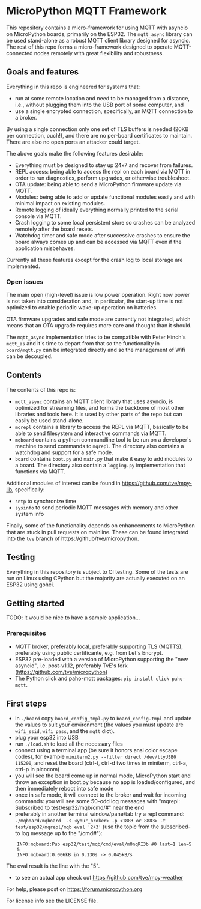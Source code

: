 # MicroPython MQTT Framework

This repository contains a micro-framework for using MQTT with asyncio on MicroPython boards,
primarily on the ESP32. The `mqtt_async` library can be used stand-alone as a robust
MQTT client library designed for asyncio. The rest of this repo forms a micro-framework
designed to operate MQTT-connected nodes remotely with great flexibility and robustness.

## Goals and features

Everything in this repo is engineered for systems that:
- run at some remote location and need to be managed from a distance, i.e., without plugging
  them into the USB port of some computer, and
- use a single encrypted connection, specifically, an MQTT connection to a broker.

By using a single connection only one set of TLS buffers is needed (20KB per connection, ouch!),
and there are no per-board certificates to maintain. There are also no open ports an attacker
could target.

The above goals make the following features desirable:
- Everything must be designed to stay up 24x7 and recover from failures.
- REPL access: being able to access the repl on each board via MQTT in order to run diagnostics,
  perform upgrades, or otherwise troubleshoot.
- OTA update: being able to send a MicroPython firmware update via MQTT.
- Modules: being able to add or update functional modules easily and with minimal impact
  on existing modules.
- Remote logging of ideally everything normally printed to the serial console via MQTT.
- Crash logging to some local persistent store so crashes can be analyzed remotely after the board
  resets.
- Watchdog timer and safe mode after successive crashes to ensure the board always
  comes up and can be accessed via MQTT even if the application misbehaves.

Currently all these features except for the crash log to local storage are implemented.

### Open issues

The main open (high-level) issue is low power operation. Right now power is not taken into
consideration and, in particular, the start-up time is not optimized to enable periodic wake-up
operation on batteries.

OTA firmware upgrades and safe mode are currently not integrated, which means that an OTA upgrade
requires more care and thought than it should.

The `mqtt_async` implementation tries to be compatible with Peter Hinch's `mqtt_as` and it's time to
depart from that so the functionality in `board/mqtt.py` can be integrated directly and so the
management of Wifi can be decoupled.

## Contents

The contents of this repo is:
- `mqtt_async` contains an MQTT client library that uses asyncio, is optimized for streaming files,
  and forms the backbone of most other libraries and tools here. It is used by other parts of the
  repo but can easily be used stand-alone.
- `mqrepl` contains a library to access the REPL via MQTT, basically to be able to send filesystem
  and interactive commands via MQTT.
- `mqboard` contains a python commandline tool to be run on a developer's machine to send commands
  to `mqrepl`. The directory also contains a watchdog and support for a safe mode.
- `board` contains `boot.py` and `main.py` that make it easy to add modules to a board.
  The directory also contain a `logging.py` implementation that functions via MQTT.

Additional modules of interest can be found in https://github.com/tve/mpy-lib, specifically:
- `sntp` to synchronize time
- `sysinfo` to send periodic MQTT messages with memory and other system info

Finally, some of the functionality depends on enhancements to MicroPython that are stuck
in pull requests on mainline. These can be found integrated into the `tve` branch of
https://github/tve/micropython.

## Testing

Everything in this repository is subject to CI testing. Some of the tests are run on Linux
using CPython but the majority are actually executed on an ESP32 using gohci.

## Getting started

TODO: it would be nice to have a sample application...

### Prerequisites

- MQTT broker, preferably local, preferably supporting TLS (MQTTS), preferably using public
  certificante, e.g. from Let's Encrypt.
- ESP32 pre-loaded with a version of MicroPython supporting the "new asyncio", i.e. post-v1.12, 
  preferably TvE's fork (https://github.com/tve/micropython)
- The Python click and paho-mqtt packages: `pip install click paho-mqtt`.

## First steps

- in `./board` copy `board_config_tmpl.py` to `board_config.tmpl` and update the values to suit your
  environment (the values you must update are `wifi_ssid`, `wifi_pass`, and the `mqtt` dict).
- plug your esp32 into USB
- run `./load.sh` to load all the necessary files
- connect using a terminal app (be sure it honors ansi color escape codes), for example
  `miniterm2.py --filter direct /dev/ttyUSB0 115200`, and reset the board (ctrl-t, ctrl-d two times
  in miniterm, ctrl-a, ctrl-p in picocom)
- you will see the board come up in normal mode, MicroPython start and throw an exception in
  boot.py because no app is loaded/configured, and then immediately reboot into safe mode
- once in safe mode, it will connect to the broker and wait for incoming commands: you will see some
  50-odd log messages with "mqrepl: Subscribed to test/esp32/mqb/cmd/#" near the end
- preferably in another terminal window/pane/tab try a repl command:
  `./mqboard/mqboard  -s <your_broker> -p <1883 or 8883> -t test/esp32/mqrepl/mqb eval '2+3'`
  (use the topic from the subscribed-to log message up to the "/cmd#"):
```
    INFO:mqboard:Pub esp32/test/mqb/cmd/eval/mOnqRI3b #0 last=1 len=5
    5
    INFO:mqboard:0.006kB in 0.130s -> 0.045kB/s
```
  The eval result is the line with the "5".
- to see an actual app check out https://github.com/tve/mpy-weather

For help, please post on https://forum.micropython.org 

For license info see the LICENSE file.
